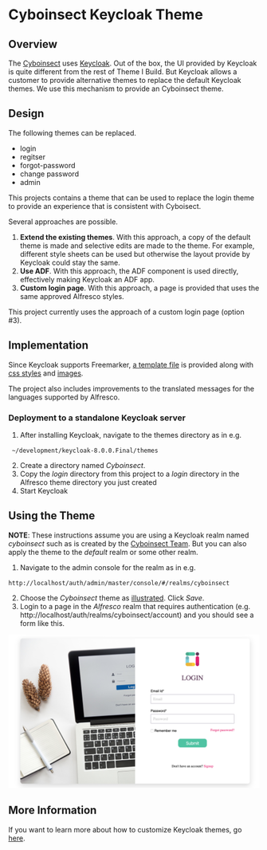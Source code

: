 # Cyboinsect Keycloak Theme

## Overview

The [Cyboinsect](https://github.com/harshcrop) uses [Keycloak](https://www.keycloak.org/).  Out of the box, the UI provided by Keycloak is 
quite different from the rest of Theme I Build.  But Keycloak allows a customer to provide alternative themes to replace the default
Keycloak themes.  We use this mechanism to provide an Cyboinsect theme.

## Design

The following themes can be replaced.
 
* login
* regitser
* forgot-password
* change password
* admin
 
This projects contains a theme that can be used to replace the login theme to provide
an experience that is consistent with Cyboisect.  

Several approaches are possible.  
1. **Extend the existing themes**.  With this approach, a copy of the default theme is made and selective
edits are made to the theme.  For example, different style sheets can be
used but otherwise the layout provide by Keycloak could stay the same.
2. **Use ADF**.  With this approach, the ADF component is used directly, effectively making Keycloak 
an ADF app.
3. **Custom login page**.  With this approach, a page is provided that uses the same approved Alfresco
styles.

This project currently uses the approach of a custom login page (option #3).

## Implementation

Since Keycloak supports Freemarker, [a template file](./theme/login/login.ftl) is provided along with 
[css styles](./theme/login/resources/css/login.css) and [images](./theme/login/resources/img).

The project also includes improvements to the translated messages for the languages supported by Alfresco.


### Deployment to a standalone Keycloak server
1. After installing Keycloak, navigate to the themes directory as in e.g.
```
 ~/development/keycloak-8.0.0.Final/themes
 ```
2. Create a directory named *Cyboinsect*.  
3. Copy the *login* directory from this project to a *login* directory in the Alfresco theme directory you 
just created
4. Start Keycloak



## Using the Theme 
**NOTE**: These instructions assume you are using a Keycloak realm named *cyboinsect* such as is 
created by the [Cyboinsect Team](https://github.com/harshcrop/).  But you can also apply the theme to the *default* realm or some other realm.
1. Navigate to the admin console for the realm as in e.g. 
```
http://localhost/auth/admin/master/console/#/realms/cyboinsect
```
2. Choose the *Cyboinsect*
theme as [illustrated](./screen-captures/login.png).  Click *Save*.
3. Login to a page in the *Alfresco* realm that requires authentication (e.g. http://localhost/auth/realms/cyboinsect/account) and
you should see a form like this.  

![](screen-captures/login.png)



## More Information

If you want to learn more about how to customize Keycloak themes, go [here](https://www.keycloak.org/docs/4.8/server_development/#_themes).
